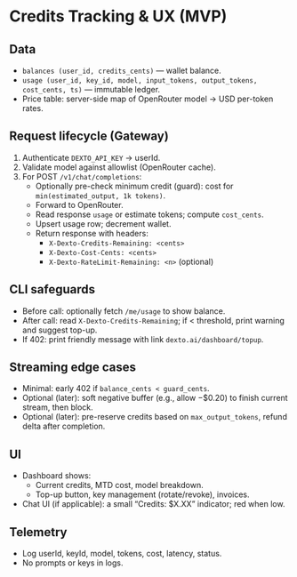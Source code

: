 # Credits Tracking & UX (MVP)

## Data
- `balances (user_id, credits_cents)` — wallet balance.
- `usage (user_id, key_id, model, input_tokens, output_tokens, cost_cents, ts)` — immutable ledger.
- Price table: server-side map of OpenRouter model → USD per-token rates.

## Request lifecycle (Gateway)
1. Authenticate `DEXTO_API_KEY` → userId.
2. Validate model against allowlist (OpenRouter cache).
3. For POST `/v1/chat/completions`:
   - Optionally pre-check minimum credit (guard): cost for `min(estimated_output, 1k tokens)`.
   - Forward to OpenRouter.
   - Read response `usage` or estimate tokens; compute `cost_cents`.
   - Upsert usage row; decrement wallet.
   - Return response with headers:
     - `X-Dexto-Credits-Remaining: <cents>`
     - `X-Dexto-Cost-Cents: <cents>`
     - `X-Dexto-RateLimit-Remaining: <n>` (optional)

## CLI safeguards
- Before call: optionally fetch `/me/usage` to show balance.
- After call: read `X-Dexto-Credits-Remaining`; if < threshold, print warning and suggest top-up.
- If 402: print friendly message with link `dexto.ai/dashboard/topup`.

## Streaming edge cases
- Minimal: early 402 if `balance_cents < guard_cents`.
- Optional (later): soft negative buffer (e.g., allow −$0.20) to finish current stream, then block.
- Optional (later): pre-reserve credits based on `max_output_tokens`, refund delta after completion.

## UI
- Dashboard shows:
  - Current credits, MTD cost, model breakdown.
  - Top-up button, key management (rotate/revoke), invoices.
- Chat UI (if applicable): a small “Credits: $X.XX” indicator; red when low.

## Telemetry
- Log userId, keyId, model, tokens, cost, latency, status.
- No prompts or keys in logs.
